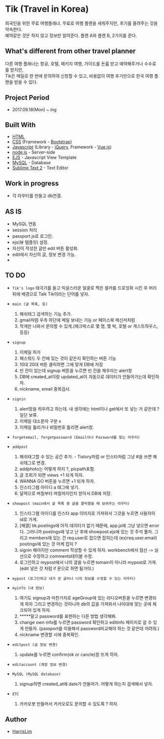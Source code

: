 # Tik (Travel in Korea)

외국인을 위한 무료 여행플래너. 무료로 여행 플랜을 세워주지만, 후기를 올려주는 것을 약속한다.<br> 예약같은 것은 하지 않고 정보만 알려준다. 플랜 A와 플랜 B, 2가지를 준다.

## What's different from other travel planner

다른 여행 플래너는 항공, 호텔, 패키지 여행, 가이드를 돈읇 받고 예약해주거나 수수료를 받지만,<br>
Tik은 메일로 한 번에 문의하여 신청할 수 있고, 비용없이 여행 후기만으로 한국 여행 플랜을 받을 수 있다.

## Project Period

* 2017.09.18(Mon) ~ ing

## Built With

* [HTML](https://www.w3.org/html/)
* [CSS](https://www.w3.org/Style/CSS/) (Framework - [Bootstrap](https://getbootstrap.com/))
* [Javascript](https://www.javascript.com/) (Library - [jQuery](https://jquery.com/), Framework - [Vue.js](https://vuejs.org/))
* [node.js](https://nodejs.org/en/) - Server-side
* [EJS](http://www.embeddedjs.com/) - Javascript View Template
* [MySQL](https://www.mysql.com/) - Database
* [Sublime Text 2](http://www.sublimetext.com/2) - Text Editor


## Work in progress

*  각 라우터를 만들고 db연결.

## AS IS

* MySQL 연동
* session 처리
* passport.js로 로그인.
* ejs(뷰 템플릿) 설정.
* 자신이 작성한 글만 edit 버튼 활성화.
* edit에서 자신의 글, 정보 변경 가능.
*

## TO DO

* `Tik's logo`
	태극기를 들고 익살스러운 얼굴로 찍은 셀카를 드로잉화 시킨 후 머리 뒤에 배경으로 Talk Tik이라는 단어를 넣자.

* `main (글 목록, 등)`<br>
	1. 해쉬태그 검색하는 기능 추가.<br>
	2. gmail처럼 우측 하단에 메일 보내는 기능 or 페이스북 메신저처럼<br>
	3. 작게만 나와서 문의할 수 있게.(체크박스로 몇 명, 몇 박, 호텔 or 게스트하우스, 등등)

* `signup`<br>
	1. 이메일 허가<br>
	2. 패스워드 두 칸에 있는 것이 같은지 확인하는 버튼 기능<br>
	3. 10대 20대 버튼 클릭하면 그에 맞게 DB에 저장<br>
	4. 빈 칸이 있는데 signup 버튼을 누르면 빈 칸을 채우라는 alert창<br>
	5. DB에 created_at이랑 updated_at이 자동으로 데이터가 안들어가는데 확인하자.
	6. nickname, email 중복검사.

* `signin`
	1. alert창을 띄우려고 하는데. 내 생각에는 html이나 get에서 또 넣는 거 같은데 ? 일단 보류. 
	2. 이메일 대소문자 구분 x
	3. 이메일 틀리거나 비밀번호 틀리면 alert창.

* `forgetemail, forgetpassword (Email이나 Password를 찾는 라우터)`

* `addpost`<br>
	1. 해쉬태그할 수 있는 공간 추가. - Tistory처럼 or 인스타처럼 그냥 #을 쓰면 해쉬태그로 변경.
	2. addphoto는 어떻게 하지 ?, picpath포함. 
	3. 글 조회가 되면 views +1 되게 하자.
	4. WANNA GO 버튼을 누르면 +1 되게 하자.
	5. 인스타그램 아이디 a 태그에 넣기.
	6. 달력으로 며칠부터 며칠까지인지 받아서 DB에 저장.

* `showpost (main에서 글 목록 중 글을 클릭했을 때 보여주는 라우터)`<br>
	1. 인스타그램 아이디를 인스타 app 이미지로 가져와서 그것을 누르면 사용자의 id로 가게.
	2. [해결] tik.postings에 아직 데이터가 없기 때문에, app.js에 그냥 넣으면 error다. 그러니까 postings에 넣고 난 후에 showpost.ejs에 있는 것 주석 풀자. 그리고 members에 있는 건 req.user로 잡으면 잡히는데 (ex)req.user.email) postings에 있는 것 어케 잡지 ?
	3. signin 해야지만 comment 작성할 수 있게 하자. workbench에서 점선 -> 실선으로 수정하고 comments테이블 수정.
	4. 로그인하고 mypost에서 나의 글을 누르면 tomain이 아니라 mypost로 가게. (edit 넣은 것 처럼 if 문으로 하면 될거야.)

* `mypost (로그인하고 내가 쓴 글이나 나의 정보를 수정할 수 있는 라우터)`

* `myinfo (내 정보)`
	1. 여기도 signup과 마찬가지로 ageGroup에 있는 라디오버튼을 누르면 변경되게 하자 그리고 변경하는 것이니까 db의 값을 가져와서 나이대에 맞는 곳에 체크되어 있게 하자.
	2. *****말고 password를 표현하는 다른 방법 생각해봐.
	3. change own info를 누르면 password 확인하고 editinfo 페이지로 갈 수 있게 만들자. (passport를 이용해서 password비교해야 하는 것 같은데 어려워.)
	4. nickname 변경할 시에 중복확인.

* `editpost (글 정보 변경)`
	1. update를 누르면 confirm(ok or cancle)창 뜨게 하자.

* `editaccount (계정 정보 변경)`

* `MySQL (MySQL database)`<br>
	1. signup하면 created_at에 date가 안들어가. 어떻게 하는지 검색해서 넣자.

* `ETC`<br>
	1. 카카오봇 만들어서 카카오로도 문의할 수 있도록 ? 하자.

## Author

* [HarrisLim](https://github.com/HarrisLim)<br><br>